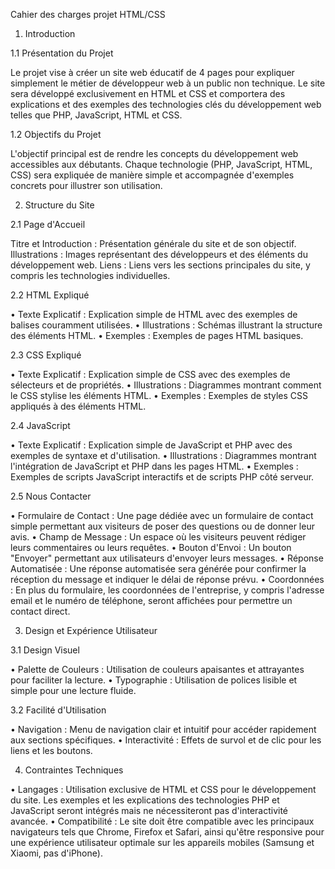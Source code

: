 Cahier des charges projet HTML/CSS

1. Introduction

1.1 Présentation du Projet

Le projet vise à créer un site web éducatif de 4 pages pour expliquer simplement le métier de
développeur web à un public non technique. Le site sera développé exclusivement en HTML et CSS et
comportera des explications et des exemples des technologies clés du développement web telles que
PHP, JavaScript, HTML et CSS.

1.2 Objectifs du Projet

L'objectif principal est de rendre les concepts du développement web accessibles aux débutants.
Chaque technologie (PHP, JavaScript, HTML, CSS) sera expliquée de manière simple et accompagnée
d'exemples concrets pour illustrer son utilisation.

2. Structure du Site

2.1 Page d'Accueil

Titre et Introduction : Présentation générale du site et de son objectif.
Illustrations : Images représentant des développeurs et des éléments du développement web.
Liens : Liens vers les sections principales du site, y compris les technologies individuelles.

2.2 HTML Expliqué

• Texte Explicatif : Explication simple de HTML avec des exemples de balises couramment
utilisées.
• Illustrations : Schémas illustrant la structure des éléments HTML.
• Exemples : Exemples de pages HTML basiques.

2.3 CSS Expliqué

• Texte Explicatif : Explication simple de CSS avec des exemples de sélecteurs et de propriétés.
• Illustrations : Diagrammes montrant comment le CSS stylise les éléments HTML.
• Exemples : Exemples de styles CSS appliqués à des éléments HTML.

2.4 JavaScript

• Texte Explicatif : Explication simple de JavaScript et PHP avec des exemples de syntaxe et
d'utilisation.
• Illustrations : Diagrammes montrant l'intégration de JavaScript et PHP dans les pages HTML.
• Exemples : Exemples de scripts JavaScript interactifs et de scripts PHP côté serveur.

2.5 Nous Contacter

• Formulaire de Contact : Une page dédiée avec un formulaire de contact simple permettant
aux visiteurs de poser des questions ou de donner leur avis.
• Champ de Message : Un espace où les visiteurs peuvent rédiger leurs commentaires ou leurs
requêtes.
• Bouton d'Envoi : Un bouton "Envoyer" permettant aux utilisateurs d'envoyer leurs messages.
• Réponse Automatisée : Une réponse automatisée sera générée pour confirmer la réception
du message et indiquer le délai de réponse prévu.
• Coordonnées : En plus du formulaire, les coordonnées de l'entreprise, y compris l'adresse email et le numéro de téléphone, seront affichées pour permettre un contact direct.

3. Design et Expérience Utilisateur

3.1 Design Visuel

• Palette de Couleurs : Utilisation de couleurs apaisantes et attrayantes pour faciliter la
lecture.
• Typographie : Utilisation de polices lisible et simple pour une lecture fluide.

3.2 Facilité d'Utilisation

• Navigation : Menu de navigation clair et intuitif pour accéder rapidement aux sections
spécifiques.
• Interactivité : Effets de survol et de clic pour les liens et les boutons.

4. Contraintes Techniques

• Langages : Utilisation exclusive de HTML et CSS pour le développement du site. Les exemples
et les explications des technologies PHP et JavaScript seront intégrés mais ne nécessiteront
pas d'interactivité avancée.
• Compatibilité : Le site doit être compatible avec les principaux navigateurs tels que Chrome,
Firefox et Safari, ainsi qu'être responsive pour une expérience utilisateur optimale sur les
appareils mobiles (Samsung et Xiaomi, pas d'iPhone).
